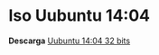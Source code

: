 Iso Uubuntu 14:04
=================

**Descarga** [Uubuntu 14:04 32 bits](http://releases.ubuntu.com/14.04/)

